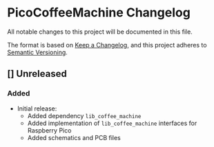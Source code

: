# PicoCoffeeMachine Changelog
All notable changes to this project will be documented in this file.

The format is based on [Keep a Changelog](https://keepachangelog.com/en/1.0.0/),
and this project adheres to [Semantic Versioning](https://semver.org/spec/v2.0.0.html).

## [] Unreleased
### Added
- Initial release:
  - Added dependency `lib_coffee_machine`
  - Added implementation of `lib_coffee_machine` interfaces for Raspberry Pico
  - Added schematics and PCB files
